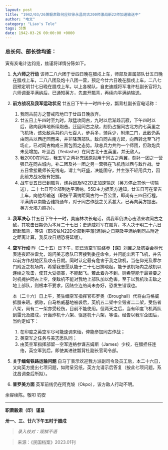 ```yaml
---
layout: post
title: "1942/03/26萧毅肃致何应钦徐永昌同古200师激战新22师加速输送中"
author: "电文"
category: "Liao's Tele"
tags: 分类
date: 1942-03-26 00:00:00 +0000
---
```


### 总长何、部长徐均鉴：

寅有亥电计达钧览，兹谨将详情分陈如下。

1.  **九六师之行动**
    该师二八六团于廿四日晚在腊戍上车，师部及直属部队廿五日晚在腊戍上车，二八八团及炮十八团一营，预定今廿六日晚在腊戍上车，二八七团预定明廿七日晚在腊戍上车。以上各梯队，自史迪威将军准许杜副长官将九六师调至平满纳后，已通知英方，先直开瓢背，再续向平满纳输送。

2.  **前方战况及我军运动状况**
    廿五日下午十一时四十分，瓢背杜副长官电话称：
    1.  我同古前方之警戒阵地已于廿四日晚放弃。
    2.  廿五日上午四时至九时，敌猛攻同古，九时以后渐趋沉寂，下午四时以后，敌向我阵地断续炮击。迁回同古之敌，刻仍占据同古北方约七英里之飞机场，该处敌兵共约六七百人，步兵多，骑兵少，附炮二门，此敌仍系由同古以西迁回而来，并非降落部队。敌自同古南方起，向西转北至飞行场止，已对同古构成三面包围之态势。敌总兵力共约一个师团，但敌炮兵未见增加。叶达西（Yedashe）在同古北十五英里，并无敌人。
    3.  我200D在同古，我五军之两补充团原拟用于同古之两翼，刻补一团之一营强已在同古城内，补二团及补一团之另一营强在飞机场以西与敌作战。廿五日曾接戴师长无线电，谓士气旺盛，决能固守，并主张不轻用兵力，因此前方战况极有把握。
    4.  战车廿五日已到瓢背，炮兵团及N22D正加速输送（英方停止其他一切输送），二十七日可全部到达平满纳。55D主力据英方通知，廿五日可在棠吉上车，向他希输送（职按平满纳距同古约一百公里，即尚有三四日行程，平满纳以南能否维持通车，对于同古作战之关系甚大，已再向英方提出，英方允竭力照办）。

3.  **我军决心**
    廿五日下午十一时，美庙林次长电话，谓我军仍决心击溃来攻同古之敌，其攻击日期仍为本月二十七日；史迪威将军在瓢背，本人决于明二十六日赶赴瓢背，等语（职按依N22D全部到平藩[满]纳之日期及平满纳到同古附近之距离计算，我反攻日期恐将延缓）。

4.  **空军行动**
    昨（二十五）日下午，职已派空军联络参【谋】刘翼之及航委会林代表连夜赶往雷允，询问美志愿队已否接到委座命令，并问能出若干飞机，并告以前方作战地区及攻击日期。同时认定最有危害于我之敌机，当在仰光及摩尔门附近之机场内，希望我志愿队能于二十七日拂晓起，能予该机场内之敌机以连续之攻击，使其大受损害，不能起飞。若此着办不到，则希望能于最紧要之时机掩护同古上空，使敌机不能对我地上部队加以危害。至于以我机攻击敌之地上部队，则根本不要求，因陆空连络尚未办好，恐发生错误也。

    本（二十六）日上午，英驻缅空军指挥官布罗奥（Broughall）代将由马格威抵腊来晤。据称，自马格威基地被袭后，英机五二架中全毁者二二架，受伤者八架，尚有二一架亦受轻伤，目前不能使用。但两天之后，当有印度飞机两队到雷允及腊戍，计轰炸机十六架、驱逐机十六架，等语。经告以我军企图后，当约定如下：
    1.  在印度之英空军尽可能速调来缅，俾能参加同古作战；
    2.  英空军之任务与美志愿队同；
    3.  由英空军指挥部留一空军连络参谋吉姆斯（James）少校，在腊担任连络，英空军到后，即使其进驻瓢背杜副长官司令部。

5.  **关于缅甸铁路运输问题**
    自马丁表示欢迎我方派副司令及员工后，本二十六日，又向英方提出七项问题，如附呈另纸，英方允请示后答复（按此七项问题，系沈昌调查后所拟）。

6.  **普罗美方面**
    英军前线仍在阿克坡（Okpo），该方敌人行动不明。

余容续陈。敬叩
钧安

---
**职萧毅肃（印）谨呈**

**卅一、三、廿六下午五时于腊戍**


>*录入校对：观棋不语*


> 来源：《民国档案》2023.01刊
